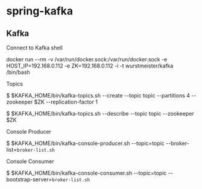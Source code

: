 # spring-kafka

## Kafka

Connect to Kafka shell

docker run --rm -v /var/run/docker.sock:/var/run/docker.sock -e HOST_IP=192.168.0.112 -e ZK=192.168.0.112 -i -t wurstmeister/kafka /bin/bash

Topics

$ $KAFKA_HOME/bin/kafka-topics.sh --create --topic topic --partitions 4 --zookeeper $ZK --replication-factor 1

$ $KAFKA_HOME/bin/kafka-topics.sh --describe --topic topic --zookeeper $ZK

Console Producer

$ $KAFKA_HOME/bin/kafka-console-producer.sh --topic=topic --broker-list=`broker-list.sh`

Console Consumer

$ $KAFKA_HOME/bin/kafka-console-consumer.sh --topic=topic --bootstrap-server=`broker-list.sh`